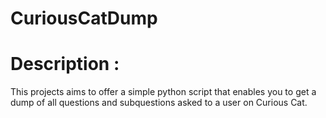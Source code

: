 # CuriousCatDump

# Description :

This projects aims to offer a simple python script that enables you to get a dump of all questions and subquestions asked to a user on Curious Cat.